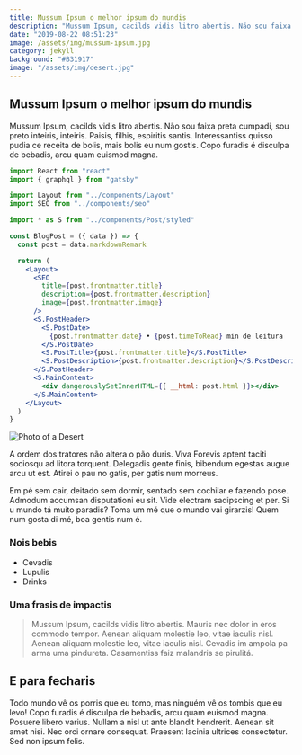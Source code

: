 ```yaml
---
title: Mussum Ipsum o melhor ipsum do mundis
description: "Mussum Ipsum, cacilds vidis litro abertis. Não sou faixa preta cumpadi"
date: "2019-08-22 08:51:23"
image: /assets/img/mussum-ipsum.jpg
category: jekyll
background: "#B31917"
image: "/assets/img/desert.jpg"
---
```


## Mussum Ipsum o melhor ipsum do mundis

Mussum Ipsum, cacilds vidis litro abertis. Não sou faixa preta cumpadi, sou preto inteiris, inteiris. Paisis, filhis, espiritis santis. Interessantiss quisso pudia ce receita de bolis, mais bolis eu num gostis. Copo furadis é disculpa de bebadis, arcu quam euismod magna.

```jsx
import React from "react"
import { graphql } from "gatsby"

import Layout from "../components/Layout"
import SEO from "../components/seo"

import * as S from "../components/Post/styled"

const BlogPost = ({ data }) => {
  const post = data.markdownRemark

  return (
    <Layout>
      <SEO
        title={post.frontmatter.title}
        description={post.frontmatter.description}
        image={post.frontmatter.image}
      />
      <S.PostHeader>
        <S.PostDate>
          {post.frontmatter.date} • {post.timeToRead} min de leitura
        </S.PostDate>
        <S.PostTitle>{post.frontmatter.title}</S.PostTitle>
        <S.PostDescription>{post.frontmatter.description}</S.PostDescription>
      </S.PostHeader>
      <S.MainContent>
        <div dangerouslySetInnerHTML={{ __html: post.html }}></div>
      </S.MainContent>
    </Layout>
  )
}
```

![Photo of a Desert](/assets/img/desert.jpg)

A ordem dos tratores não altera o pão duris. Viva Forevis aptent taciti sociosqu ad litora torquent. Delegadis gente finis, bibendum egestas augue arcu ut est. Atirei o pau no gatis, per gatis num morreus.

Em pé sem cair, deitado sem dormir, sentado sem cochilar e fazendo pose. Admodum accumsan disputationi eu sit. Vide electram sadipscing et per. Si u mundo tá muito paradis? Toma um mé que o mundo vai girarzis! Quem num gosta di mé, boa gentis num é.

### Nois bebis

- Cevadis
- Lupulis
- Drinks

### Uma frasis de impactis

> Mussum Ipsum, cacilds vidis litro abertis. Mauris nec dolor in eros commodo tempor. Aenean aliquam molestie leo, vitae iaculis nisl. Aenean aliquam molestie leo, vitae iaculis nisl. Cevadis im ampola pa arma uma pindureta. Casamentiss faiz malandris se pirulitá.

## E para fecharis

Todo mundo vê os porris que eu tomo, mas ninguém vê os tombis que eu levo! Copo furadis é disculpa de bebadis, arcu quam euismod magna. Posuere libero varius. Nullam a nisl ut ante blandit hendrerit. Aenean sit amet nisi. Nec orci ornare consequat. Praesent lacinia ultrices consectetur. Sed non ipsum felis.
